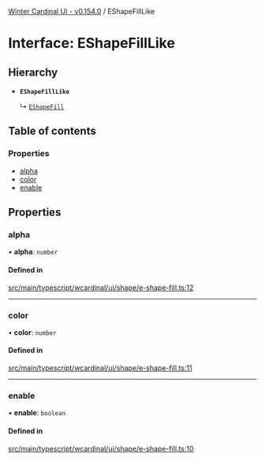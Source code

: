 [Winter Cardinal UI - v0.154.0](../index.md) / EShapeFillLike

# Interface: EShapeFillLike

## Hierarchy

- **`EShapeFillLike`**

  ↳ [`EShapeFill`](EShapeFill.md)

## Table of contents

### Properties

- [alpha](EShapeFillLike.md#alpha)
- [color](EShapeFillLike.md#color)
- [enable](EShapeFillLike.md#enable)

## Properties

### alpha

• **alpha**: `number`

#### Defined in

[src/main/typescript/wcardinal/ui/shape/e-shape-fill.ts:12](https://github.com/winter-cardinal/winter-cardinal-ui/blob/v0.154.0/src/main/typescript/wcardinal/ui/shape/e-shape-fill.ts#L12)

___

### color

• **color**: `number`

#### Defined in

[src/main/typescript/wcardinal/ui/shape/e-shape-fill.ts:11](https://github.com/winter-cardinal/winter-cardinal-ui/blob/v0.154.0/src/main/typescript/wcardinal/ui/shape/e-shape-fill.ts#L11)

___

### enable

• **enable**: `boolean`

#### Defined in

[src/main/typescript/wcardinal/ui/shape/e-shape-fill.ts:10](https://github.com/winter-cardinal/winter-cardinal-ui/blob/v0.154.0/src/main/typescript/wcardinal/ui/shape/e-shape-fill.ts#L10)
